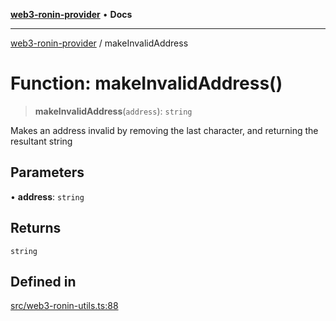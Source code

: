 [**web3-ronin-provider**](../README.md) • **Docs**

***

[web3-ronin-provider](../globals.md) / makeInvalidAddress

# Function: makeInvalidAddress()

> **makeInvalidAddress**(`address`): `string`

Makes an address invalid by removing the last character, and returning the resultant string

## Parameters

• **address**: `string`

## Returns

`string`

## Defined in

[src/web3-ronin-utils.ts:88](https://github.com/chuacw/web3-ronin-provider/blob/5334d3e4a39d6911ce4028a880b09b3429564837/src/web3-ronin-utils.ts#L88)
